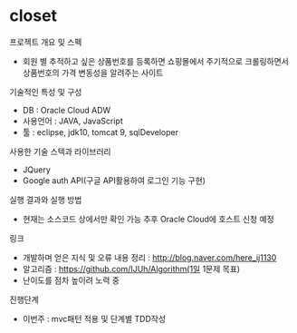 # closet

프로젝트 개요 및 스펙
 - 회원 별 추적하고 싶은 상품번호를 등록하면 쇼핑몰에서 주기적으로 크롤링하면서 상품번호의 가격 변동성을 알려주는 사이트

기술적인 특성 및 구성
- DB : Oracle Cloud ADW
- 사용언어 : JAVA, JavaScript
- 툴 : eclipse, jdk10, tomcat 9, sqlDeveloper 

사용한 기술 스텍과 라이브러리
- JQuery
- Google auth API(구글 API활용하여 로그인 기능 구현)

실행 결과와 실행 방법
- 현재는 소스코드 상에서만 확인 가능 추후 Oracle Cloud에 호스트 신청 예정

링크
- 개발하며 얻은 지식 및 오류 내용 정리 : http://blog.naver.com/here_ij1130
- 알고리즘 : https://github.com/IJUh/Algorithm(1일 1문제 목표)
- 난이도를 점차 높이려 노력 중

진행단계 
- 이번주 : mvc패턴 적용 및 단계별 TDD작성
